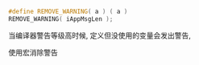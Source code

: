 ```C++
#define REMOVE_WARNING( a ) ( a )
REMOVE_WARNING( iAppMsgLen );
```

当编译器警告等级高时候, 定义但没使用的变量会发出警告,

使用宏消除警告